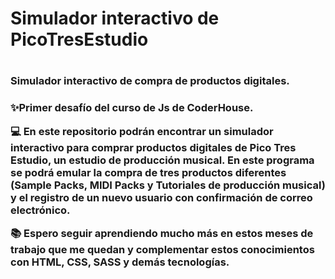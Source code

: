 <h1>Simulador interactivo de PicoTresEstudio<h1>

<h3>Simulador interactivo de compra de productos digitales.<h3>

<p>✨Primer desafío del curso de Js de CoderHouse.<p>

<p>💻 En este repositorio podrán encontrar un simulador interactivo para comprar productos digitales de Pico Tres Estudio, un estudio de producción musical. En este programa se podrá emular la compra de tres productos diferentes (Sample Packs, MIDI Packs y Tutoriales de producción musical) y el registro de un nuevo usuario con confirmación de correo electrónico.<p>

<p>📚 Espero seguir aprendiendo mucho más en estos meses de trabajo que me quedan y complementar estos conocimientos con HTML, CSS, SASS y demás tecnologías.<p>
